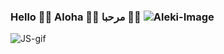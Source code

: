 ### Hello 👋🏾  Aloha 👋🏾  مرحبا  👋🏾 ![Aleki-Image](https://static-cdn.jtvnw.net/jtv_user_pictures/eb237f8e-9d81-4fd6-80c1-ee9e49deb21d-profile_image-70x70.png) 

![JS-gif](https://media2.giphy.com/media/l46ChKeGsmsfE3Un6/source.gif)
<!--
**AlekiChrome/AlekiChrome** is a ✨ _special_ ✨ repository because its `README.md` (this file) appears on your GitHub profile.

Here are some ideas to get you started:

- 🔭 I’m currently working on ...
- 🌱 I’m currently learning ...
- 👯 I’m looking to collaborate on ...
- 🤔 I’m looking for help with ...
- 💬 Ask me about ...
- 📫 How to reach me: ...
- 😄 Pronouns: ...
- ⚡ Fun fact: ...
-->
